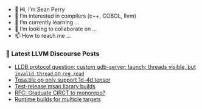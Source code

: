 - 👋 Hi, I’m Sean Perry
- 👀 I’m interested in compilers (c++, COBOL, llvm)
- 🌱 I’m currently learning ...
- 💞️ I’m looking to collaborate on ...
- 📫 How to reach me ...

<!---
s66perry/s66perry is a ✨ special ✨ repository because its `README.md` (this file) appears on your GitHub profile.
You can click the Preview link to take a look at your changes.
--->
### 📕 Latest LLVM Discourse Posts

<!-- DISCOURSE-LLVM:START -->
- [LLDB protocol question; custom gdb-server; launch; threads visible, but `invalid thread` on `reg read`](https://discourse.llvm.org/t/lldb-protocol-question-custom-gdb-server-launch-threads-visible-but-invalid-thread-on-reg-read/61808#post_2)
- [Tosa.tile op only support 1d-4d tensor](https://discourse.llvm.org/t/tosa-tile-op-only-support-1d-4d-tensor/61842#post_5)
- [Test-release msan library builds](https://discourse.llvm.org/t/test-release-msan-library-builds/61909#post_1)
- [RFC: Graduate CIRCT to monorepo?](https://discourse.llvm.org/t/rfc-graduate-circt-to-monorepo/61890#post_6)
- [Runtime builds for multiple targets](https://discourse.llvm.org/t/runtime-builds-for-multiple-targets/61908#post_2)
<!-- DISCOURSE-LLVM:END -->
